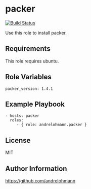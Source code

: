 packer
======

[![Build Status](https://travis-ci.org/andrelohmann/ansible-role-packer.svg?branch=master)](https://travis-ci.org/andrelohmann/ansible-role-packer)

Use this role to install packer.

Requirements
------------

This role requires ubuntu.

Role Variables
--------------

    packer_version: 1.4.1

Example Playbook
----------------

    - hosts: packer
      roles:
         - { role: andrelohmann.packer }

License
-------

MIT

Author Information
------------------

https://github.com/andrelohmann
